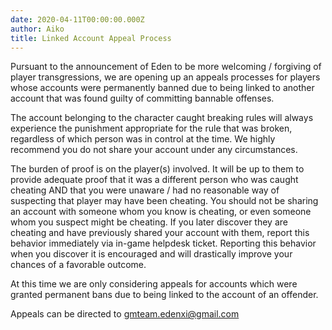 ```yaml
---
date: 2020-04-11T00:00:00.000Z
author: Aiko
title: Linked Account Appeal Process
---
```


Pursuant to the announcement of Eden to be more welcoming / forgiving of player transgressions, we are opening up an appeals processes for players whose accounts were permanently banned due to being linked to another account that was found guilty of committing bannable offenses.

The account belonging to the character caught breaking rules will always experience the punishment appropriate for the rule that was broken, regardless of which person was in control at the time. We highly recommend you do not share your account under any circumstances.

The burden of proof is on the player(s) involved. It will be up to them to provide adequate proof that it was a different person who was caught cheating AND that you were unaware / had no reasonable way of suspecting that player may have been cheating. You should not be sharing an account with someone whom you know is cheating, or even someone whom you suspect might be cheating. If you later discover they are cheating and have previously shared your account with them, report this behavior immediately via in-game helpdesk ticket. Reporting this behavior when you discover it is encouraged and will drastically improve your chances of a favorable outcome.

At this time we are only considering appeals for accounts which were granted permanent bans due to being linked to the account of an offender.

Appeals can be directed to [gmteam.edenxi@gmail.com](mailto:gmteam.edenxi@gmail.com)
